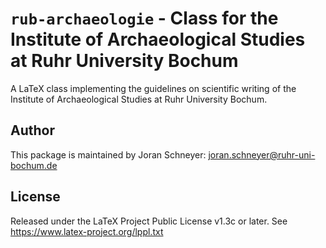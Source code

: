 # `rub-archaeologie` - Class for the Institute of Archaeological Studies at Ruhr University Bochum

A LaTeX class implementing the guidelines on scientific writing of the Institute of Archaeological Studies at Ruhr University Bochum.

## Author

This package is maintained by Joran Schneyer: [joran.schneyer@ruhr-uni-bochum.de](mailto:joran.schneyer@ruhr-uni-bochum.de)

## License

Released under the LaTeX Project Public License v1.3c or later. See https://www.latex-project.org/lppl.txt